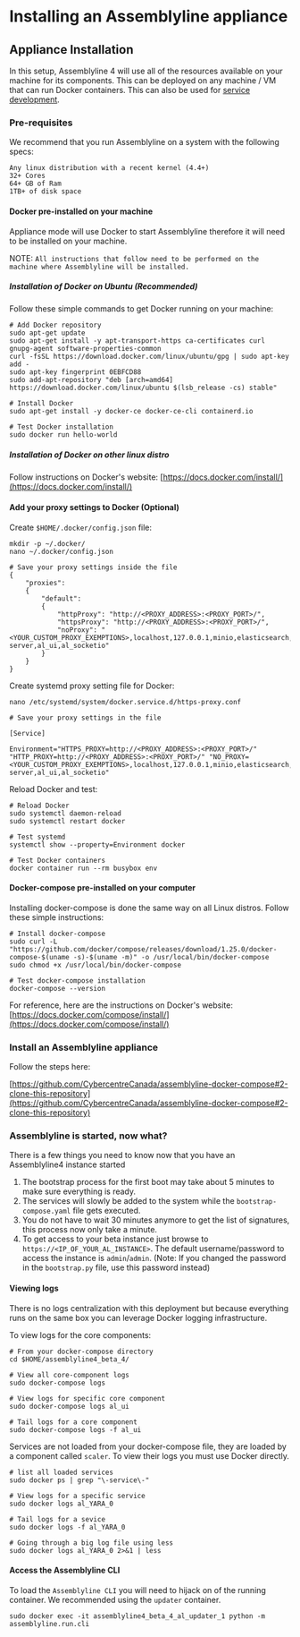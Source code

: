 # Installing an Assemblyline appliance

## Appliance Installation

In this setup, Assemblyline 4 will use all of the resources available on your machine for its components. This can be deployed on any machine / VM that can run Docker containers. 
This can also be used for [service development](../../developer_manual/Assemblyline/getting_started.html).

### Pre-requisites

We recommend that you run Assemblyline on a system with the following specs:

    Any linux distribution with a recent kernel (4.4+)
    32+ Cores
    64+ GB of Ram
    1TB+ of disk space

#### Docker pre-installed on your machine
Appliance mode will use Docker to start Assemblyline therefore it will need to be installed on your machine. 

NOTE: `All instructions that follow need to be performed on the machine where Assemblyline will be installed.`

##### Installation of Docker on Ubuntu (Recommended)
Follow these simple commands to get Docker running on your machine:

    # Add Docker repository
    sudo apt-get update
    sudo apt-get install -y apt-transport-https ca-certificates curl gnupg-agent software-properties-common
    curl -fsSL https://download.docker.com/linux/ubuntu/gpg | sudo apt-key add -
    sudo apt-key fingerprint 0EBFCD88
    sudo add-apt-repository "deb [arch=amd64] https://download.docker.com/linux/ubuntu $(lsb_release -cs) stable"

    # Install Docker
    sudo apt-get install -y docker-ce docker-ce-cli containerd.io

    # Test Docker installation
    sudo docker run hello-world

##### Installation of Docker on other linux distro

Follow instructions on Docker's website: [https://docs.docker.com/install/](https://docs.docker.com/install/)

#### Add your proxy settings to Docker (Optional)

Create `$HOME/.docker/config.json` file:

    mkdir -p ~/.docker/
    nano ~/.docker/config.json

    # Save your proxy settings inside the file
    {
        "proxies":
        {
            "default":
            {
                "httpProxy": "http://<PROXY_ADDRESS>:<PROXY_PORT>/",
                "httpsProxy": "http://<PROXY_ADDRESS>:<PROXY_PORT>/",
                "noProxy": "<YOUR_CUSTOM_PROXY_EXEMPTIONS>,localhost,127.0.0.1,minio,elasticsearch,redis,nginx,al_service_server,service-server,al_ui,al_socketio"
            }
        }
    }

Create systemd proxy setting file for Docker:

    nano /etc/systemd/system/docker.service.d/https-proxy.conf

    # Save your proxy settings in the file

    [Service]

    Environment="HTTPS_PROXY=http://<PROXY_ADDRESS>:<PROXY_PORT>/" "HTTP_PROXY=http://<PROXY_ADDRESS>:<PROXY_PORT>/" "NO_PROXY=<YOUR_CUSTOM_PROXY_EXEMPTIONS>,localhost,127.0.0.1,minio,elasticsearch,redis,nginx,al_service_server,service-server,al_ui,al_socketio"

Reload Docker and test:

    # Reload Docker 
    sudo systemctl daemon-reload
    sudo systemctl restart docker

    # Test systemd
    systemctl show --property=Environment docker

    # Test Docker containers
    docker container run --rm busybox env

#### Docker-compose pre-installed on your computer
Installing docker-compose is done the same way on all Linux distros. Follow these simple instructions:

    # Install docker-compose
    sudo curl -L "https://github.com/docker/compose/releases/download/1.25.0/docker-compose-$(uname -s)-$(uname -m)" -o /usr/local/bin/docker-compose
    sudo chmod +x /usr/local/bin/docker-compose
    
    # Test docker-compose installation
    docker-compose --version

For reference, here are the instructions on Docker's website: [https://docs.docker.com/compose/install/](https://docs.docker.com/compose/install/)

### Install an Assemblyline appliance

Follow the steps here: 

[https://github.com/CybercentreCanada/assemblyline-docker-compose#2-clone-this-repository](https://github.com/CybercentreCanada/assemblyline-docker-compose#2-clone-this-repository)

### Assemblyline is started, now what? 

There is a few things you need to know now that you have an Assemblyline4 instance started

1. The bootstrap process for the first boot may take about 5 minutes to make sure everything is ready. 
2. The services will slowly be added to the system while the `bootstrap-compose.yaml` file gets executed.
3. You do not have to wait 30 minutes anymore to get the list of signatures, this process now only take a minute.
4. To get access to your beta instance just browse to `https://<IP_OF_YOUR_AL_INSTANCE>`. The default username/password to access the instance is `admin`/`admin`. (Note: If you changed the password in the `bootstrap.py` file, use this password instead)

#### Viewing logs
There is no logs centralization with this deployment but because everything runs on the same box you can leverage Docker logging infrastructure.

To view logs for the core components:

    # From your docker-compose directory
    cd $HOME/assemblyline4_beta_4/

    # View all core-component logs
    sudo docker-compose logs

    # View logs for specific core component
    sudo docker-compose logs al_ui

    # Tail logs for a core component
    sudo docker-compose logs -f al_ui

Services are not loaded from your docker-compose file, they are loaded by a component called `scaler`. To view their logs you must use Docker directly.

    # list all loaded services
    sudo docker ps | grep "\-service\-"

    # View logs for a specific service
    sudo docker logs al_YARA_0

    # Tail logs for a sevice 
    sudo docker logs -f al_YARA_0

    # Going through a big log file using less
    sudo docker logs al_YARA_0 2>&1 | less

#### Access the Assemblyline CLI

To load the `Assemblyline CLI` you will need to hijack on of the running container. We recommended using the `updater` container.

    sudo docker exec -it assemblyline4_beta_4_al_updater_1 python -m assemblyline.run.cli

